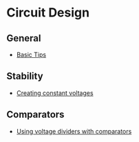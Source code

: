 # Circuit Design

## General

- [Basic Tips](electronics/circuit_design/general/basic_tips.md)

## Stability

- [Creating constant voltages](electronics/circuit_design/stability/creating_constant_voltages.md)

## Comparators

- [Using voltage dividers with comparators](electronics/circuit_design/comparators/using_voltage_dividers_with_comparators.md)
